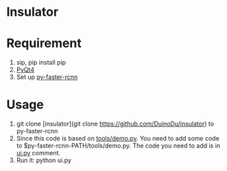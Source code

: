 # Insulator

# Requirement
1. sip, pip install pip
2. [PyQt4](https://riverbankcomputing.com/software/pyqt/download)
3. Set up [py-faster-rcnn](https://github.com/rbgirshick/py-faster-rcnn)

# Usage
1. git clone [insulator](git clone https://github.com/DuinoDu/insulator) to py-faster-rcnn
2. Since this code is based on [tools/demo.py](https://github.com/rbgirshick/py-faster-rcnn/blob/master/tools/demo.py). You need to add some code to $py-faster-rcnn-PATH/tools/demo.py. The code you need to add is in [ui.py](https://github.com/DuinoDu/insulator/blob/master/ui.py) comment.
3. Run it: python ui.py
